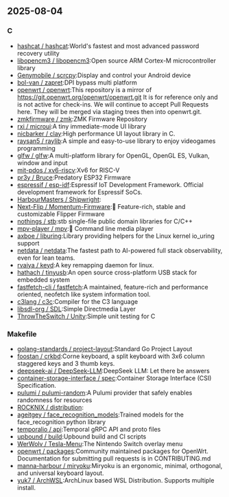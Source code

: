 ## 2025-08-04

### C

* [hashcat / hashcat](https://github.com/hashcat/hashcat):World's fastest and most advanced password recovery utility
* [libopencm3 / libopencm3](https://github.com/libopencm3/libopencm3):Open source ARM Cortex-M microcontroller library
* [Genymobile / scrcpy](https://github.com/Genymobile/scrcpy):Display and control your Android device
* [bol-van / zapret](https://github.com/bol-van/zapret):DPI bypass multi platform
* [openwrt / openwrt](https://github.com/openwrt/openwrt):This repository is a mirror of https://git.openwrt.org/openwrt/openwrt.git It is for reference only and is not active for check-ins. We will continue to accept Pull Requests here. They will be merged via staging trees then into openwrt.git.
* [zmkfirmware / zmk](https://github.com/zmkfirmware/zmk):ZMK Firmware Repository
* [rxi / microui](https://github.com/rxi/microui):A tiny immediate-mode UI library
* [nicbarker / clay](https://github.com/nicbarker/clay):High performance UI layout library in C.
* [raysan5 / raylib](https://github.com/raysan5/raylib):A simple and easy-to-use library to enjoy videogames programming
* [glfw / glfw](https://github.com/glfw/glfw):A multi-platform library for OpenGL, OpenGL ES, Vulkan, window and input
* [mit-pdos / xv6-riscv](https://github.com/mit-pdos/xv6-riscv):Xv6 for RISC-V
* [pr3y / Bruce](https://github.com/pr3y/Bruce):Predatory ESP32 Firmware
* [espressif / esp-idf](https://github.com/espressif/esp-idf):Espressif IoT Development Framework. Official development framework for Espressif SoCs.
* [HarbourMasters / Shipwright](https://github.com/HarbourMasters/Shipwright):
* [Next-Flip / Momentum-Firmware](https://github.com/Next-Flip/Momentum-Firmware):🐬 Feature-rich, stable and customizable Flipper Firmware
* [nothings / stb](https://github.com/nothings/stb):stb single-file public domain libraries for C/C++
* [mpv-player / mpv](https://github.com/mpv-player/mpv):🎥 Command line media player
* [axboe / liburing](https://github.com/axboe/liburing):Library providing helpers for the Linux kernel io_uring support
* [netdata / netdata](https://github.com/netdata/netdata):The fastest path to AI-powered full stack observability, even for lean teams.
* [rvaiya / keyd](https://github.com/rvaiya/keyd):A key remapping daemon for linux.
* [hathach / tinyusb](https://github.com/hathach/tinyusb):An open source cross-platform USB stack for embedded system
* [fastfetch-cli / fastfetch](https://github.com/fastfetch-cli/fastfetch):A maintained, feature-rich and performance oriented, neofetch like system information tool.
* [c3lang / c3c](https://github.com/c3lang/c3c):Compiler for the C3 language
* [libsdl-org / SDL](https://github.com/libsdl-org/SDL):Simple Directmedia Layer
* [ThrowTheSwitch / Unity](https://github.com/ThrowTheSwitch/Unity):Simple unit testing for C

### Makefile

* [golang-standards / project-layout](https://github.com/golang-standards/project-layout):Standard Go Project Layout
* [foostan / crkbd](https://github.com/foostan/crkbd):Corne keyboard, a split keyboard with 3x6 column staggered keys and 3 thumb keys.
* [deepseek-ai / DeepSeek-LLM](https://github.com/deepseek-ai/DeepSeek-LLM):DeepSeek LLM: Let there be answers
* [container-storage-interface / spec](https://github.com/container-storage-interface/spec):Container Storage Interface (CSI) Specification.
* [pulumi / pulumi-random](https://github.com/pulumi/pulumi-random):A Pulumi provider that safely enables randomness for resources
* [ROCKNIX / distribution](https://github.com/ROCKNIX/distribution):
* [ageitgey / face_recognition_models](https://github.com/ageitgey/face_recognition_models):Trained models for the face_recognition python library
* [temporalio / api](https://github.com/temporalio/api):Temporal gRPC API and proto files
* [upbound / build](https://github.com/upbound/build):Upbound build and CI scripts
* [WerWolv / Tesla-Menu](https://github.com/WerWolv/Tesla-Menu):The Nintendo Switch overlay menu
* [openwrt / packages](https://github.com/openwrt/packages):Community maintained packages for OpenWrt. Documentation for submitting pull requests is in CONTRIBUTING.md
* [manna-harbour / miryoku](https://github.com/manna-harbour/miryoku):Miryoku is an ergonomic, minimal, orthogonal, and universal keyboard layout.
* [yuk7 / ArchWSL](https://github.com/yuk7/ArchWSL):ArchLinux based WSL Distribution. Supports multiple install.
